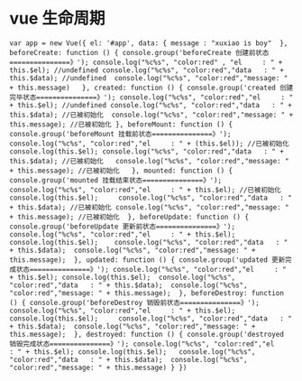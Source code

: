 # vue 生命周期
 `var app = new Vue({
          el: '#app',
          data: {
              message : "xuxiao is boy" 
          },
           beforeCreate: function () {
                    console.group('beforeCreate 创建前状态===============》');
                   console.log("%c%s", "color:red" , "el     : " + this.$el); //undefined
                   console.log("%c%s", "color:red","data   : " + this.$data); //undefined 
                   console.log("%c%s", "color:red","message: " + this.message)  
            },
            created: function () {
                console.group('created 创建完毕状态===============》');
                console.log("%c%s", "color:red","el     : " + this.$el); //undefined
                   console.log("%c%s", "color:red","data   : " + this.$data); //已被初始化 
                   console.log("%c%s", "color:red","message: " + this.message); //已被初始化
            },
            beforeMount: function () {
                console.group('beforeMount 挂载前状态===============》');
                console.log("%c%s", "color:red","el     : " + (this.$el)); //已被初始化
                console.log(this.$el);
                   console.log("%c%s", "color:red","data   : " + this.$data); //已被初始化  
                   console.log("%c%s", "color:red","message: " + this.message); //已被初始化  
            },
            mounted: function () {
                console.group('mounted 挂载结束状态===============》');
                console.log("%c%s", "color:red","el     : " + this.$el); //已被初始化
                console.log(this.$el);    
                   console.log("%c%s", "color:red","data   : " + this.$data); //已被初始化
                   console.log("%c%s", "color:red","message: " + this.message); //已被初始化 
            },
            beforeUpdate: function () {
                console.group('beforeUpdate 更新前状态===============》');
                console.log("%c%s", "color:red","el     : " + this.$el);
                console.log(this.$el);   
                   console.log("%c%s", "color:red","data   : " + this.$data); 
                   console.log("%c%s", "color:red","message: " + this.message); 
            },
            updated: function () {
                console.group('updated 更新完成状态===============》');
                console.log("%c%s", "color:red","el     : " + this.$el);
                console.log(this.$el); 
                   console.log("%c%s", "color:red","data   : " + this.$data); 
                   console.log("%c%s", "color:red","message: " + this.message); 
            },
            beforeDestroy: function () {
                console.group('beforeDestroy 销毁前状态===============》');
                console.log("%c%s", "color:red","el     : " + this.$el);
                console.log(this.$el);    
                   console.log("%c%s", "color:red","data   : " + this.$data); 
                   console.log("%c%s", "color:red","message: " + this.message); 
            },
            destroyed: function () {
                console.group('destroyed 销毁完成状态===============》');
                console.log("%c%s", "color:red","el     : " + this.$el);
                console.log(this.$el);  
                   console.log("%c%s", "color:red","data   : " + this.$data); 
                   console.log("%c%s", "color:red","message: " + this.message)
            }
        })`
